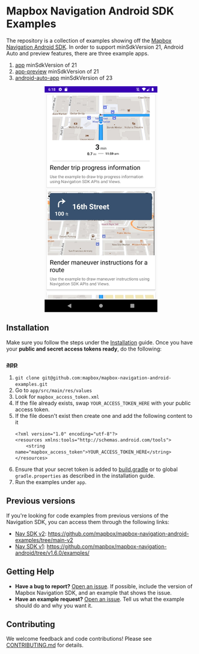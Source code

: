 # Mapbox Navigation Android SDK Examples

The repository is a collection of examples showing off the [Mapbox Navigation Android SDK](https://github.com/mapbox/mapbox-navigation-android). In order to support minSdkVersion 21, Android Auto and preview features, there are three example apps.

1. [app](app) minSdkVersion of 21
2. [app-preview](app-preview) minSdkVersion of 21
2. [android-auto-app](android-auto-app) minSdkVersion of 23

<div align="center">
  <img align="center" src=".github/splash_example.png" width="300"/>
</div>

## Installation

Make sure you follow the steps under the [Installation](https://docs.mapbox.com/android/navigation/build-with-coreframework/installation/) guide. Once you have your **public and secret access tokens ready**, do the following:

### [app](app)

1. `git clone git@github.com:mapbox/mapbox-navigation-android-examples.git`
2. Go to `app/src/main/res/values`
3. Look for `mapbox_access_token.xml`
4. If the file already exists, swap `YOUR_ACCESS_TOKEN_HERE` with your public access token.
5. If the file doesn't exist then create one and add the following content to it
   ```
   <?xml version="1.0" encoding="utf-8"?>
   <resources xmlns:tools="http://schemas.android.com/tools">
       <string name="mapbox_access_token">YOUR_ACCESS_TOKEN_HERE</string>
   </resources>
   ```
6. Ensure that your secret token is added to [build.gradle](./build.gradle) or to global `gradle.properties` as described in the installation guide.
7. Run the examples under `app`.

## Previous versions

If you're looking for code examples from previous versions of the Navigation SDK, you can access them through the following links:
- [Nav SDK v2](https://docs.mapbox.com/android/navigation/v2/guides/): https://github.com/mapbox/mapbox-navigation-android-examples/tree/main-v2
- [Nav SDK v1](https://docs.mapbox.com/android/legacy/navigation/guides/): https://github.com/mapbox/mapbox-navigation-android/tree/v1.6.0/examples/

## Getting Help

- **Have a bug to report?** [Open an issue](https://github.com/mapbox/mapbox-navigation-android-examples/issues). If possible, include the version of Mapbox Navigation SDK, and an example that shows the issue.
- **Have an example request?** [Open an issue](https://github.com/mapbox/mapbox-navigation-android-examples/issues/). Tell us what the example should do and why you want it.

## Contributing

We welcome feedback and code contributions! Please see [CONTRIBUTING.md](CONTRIBUTING.md) for details.
